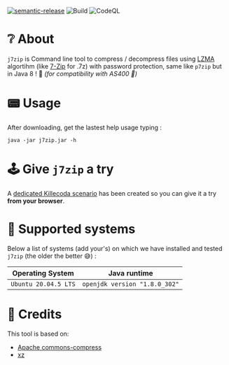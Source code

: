 [![semantic-release](https://img.shields.io/badge/%20%20%F0%9F%93%A6%F0%9F%9A%80-semantic--release-e10079.svg)](https://github.com/semantic-release/semantic-release)
![Build](https://github.com/opt-nc/j7zip/actions/workflows/test-release.yml/badge.svg)
![CodeQL](https://github.com/opt-nc/j7zip/actions/workflows/codeql-analysis.yml/badge.svg)

# ❔ About

`j7zip` is Command line tool to compress / decompress files using [LZMA](https://www.7-zip.org/sdk.html)
algortihm (like [7-Zip](https://www.7-zip.org) for .7z) with password protection, same like `p7zip` 
but in Java 8 ! :drum: _(for compatibility with AS400 :vhs:)_



# :pager: Usage 

After downloading, get the lastest help usage typing :

```shell
java -jar j7zip.jar -h
```

#  🕹️ Give `j7zip` a try

A [dedicated Killecoda scenario](https://killercoda.com/opt-labs/course/devops-tools/j7zip) has
been created so you can give it a try **from your browser**.


# 👴 Supported systems

Below a list of systems (add your's) on which we have installed and tested `j7zip` (the older the better 😅) :

| Operating System     | Java runtime                   |
| -------------------- | ------------------------------ |
| `Ubuntu 20.04.5 LTS` | `openjdk version "1.8.0_302"`  |


# 🙏 Credits

This tool is based on:

- [Apache commons-compress](https://commons.apache.org/proper/commons-compress/)
- [xz](https://tukaani.org/xz/java.html)
